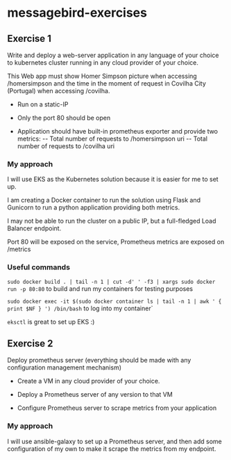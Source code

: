 # messagebird-exercises

## Exercise 1

Write and deploy a web-server application in any language of your choice to kubernetes cluster 
running in any cloud provider of your choice. 
 
This Web app must show Homer Simpson picture when accessing /homersimpson and the time in the moment of request in Covilha City (Portugal) when accessing /covilha. 
 
- Run on a static-IP 
 
- Only the port 80 should be open 
 
- Application should have built-in prometheus exporter and provide two metrics: 
-- Total number of requests to /homersimpson uri 
-- Total number of requests to /covilha uri 

### My approach

I will use EKS as the Kubernetes solution because it is easier for me to set up.

I am creating a Docker container to run the solution using Flask and Gunicorn to run a python application providing both metrics.

I may not be able to run the cluster on a public IP, but a full-fledged Load Balancer endpoint.

Port 80 will be exposed on the service, Prometheus metrics are exposed on /metrics

### Useful commands

`sudo docker build . | tail -n 1 | cut -d' ' -f3 | xargs sudo docker run -p 80:80` to build and run my containers for testing purposes

`sudo docker exec -it $(sudo docker container ls | tail -n 1 | awk ' { print $NF } ') /bin/bash` to log into my container`

`eksctl` is great to set up EKS :)

## Exercise 2

Deploy prometheus server (everything should be made with any configuration management mechanism) 
 
- Create a VM in any cloud provider of your choice. 
 
- Deploy a Prometheus server of any version to that VM 
 
- Configure Prometheus server to scrape metrics from your application 
 
### My approach

I will use ansible-galaxy to set up a Prometheus server, and then add some configuration of my own to make it scrape the metrics from my endpoint.
